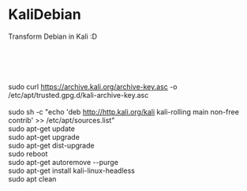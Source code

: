# KaliDebian
Transform Debian in Kali :D<br><br><br>
<br><br><br>
sudo curl https://archive.kali.org/archive-key.asc -o /etc/apt/trusted.gpg.d/kali-archive-key.asc<br><br>
sudo sh -c "echo 'deb http://http.kali.org/kali kali-rolling main non-free contrib' >> /etc/apt/sources.list"<br>
sudo apt-get update<br>
sudo apt-get upgrade<br>
sudo apt-get dist-upgrade<br>
sudo reboot<br>
sudo apt-get autoremove --purge<br>
sudo apt-get install kali-linux-headless<br>
sudo apt clean<br>
